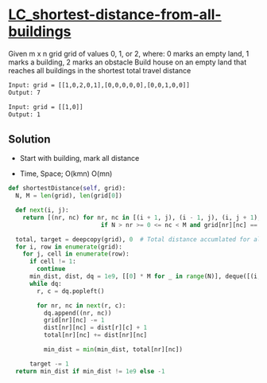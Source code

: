 # [LC_shortest-distance-from-all-buildings](https://leetcode.com/problems/shortest-distance-from-all-buildings)

Given m x n grid grid of values 0, 1, or 2, where:
0 marks an empty land, 1 marks a building, 2 marks an obstacle
Build house on an empty land that reaches all buildings in the shortest total travel distance

```txt
Input: grid = [[1,0,2,0,1],[0,0,0,0,0],[0,0,1,0,0]]
Output: 7

Input: grid = [[1,0]]
Output: 1
```

## Solution

* Start with building, mark all distance

* Time, Space; O(kmn) O(mn)

```py
def shortestDistance(self, grid):
  N, M = len(grid), len(grid[0])

  def next(i, j):
    return [(nr, nc) for nr, nc in [(i + 1, j), (i - 1, j), (i, j + 1), (i, j - 1)]
                          if N > nr >= 0 <= nc < M and grid[nr][nc] == target]

  total, target = deepcopy(grid), 0  # Total distance accumlated for all buildings
  for i, row in enumerate(grid):
    for j, cell in enumerate(row):
      if cell != 1:
        continue
      min_dist, dist, dq = 1e9, [[0] * M for _ in range(N)], deque([(i, j)])
      while dq:
        r, c = dq.popleft()

        for nr, nc in next(r, c):
          dq.append((nr, nc))
          grid[nr][nc] -= 1
          dist[nr][nc] = dist[r][c] + 1
          total[nr][nc] += dist[nr][nc]

          min_dist = min(min_dist, total[nr][nc])

      target -= 1
  return min_dist if min_dist != 1e9 else -1
```
